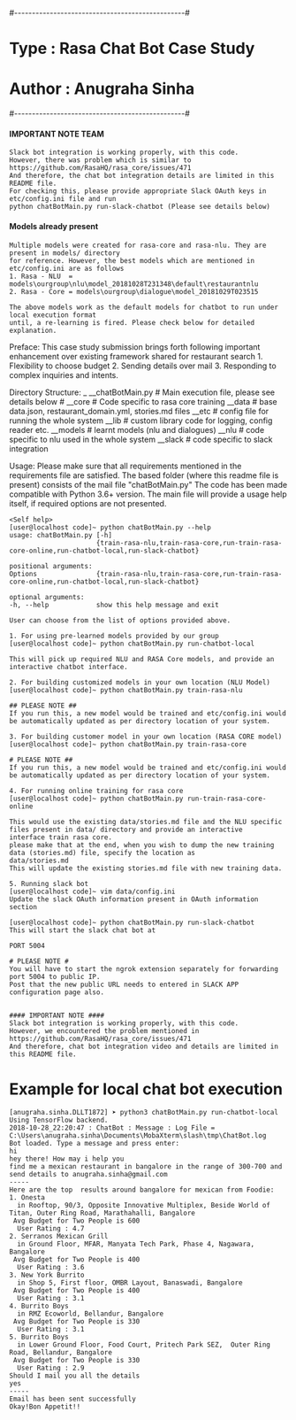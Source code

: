 #------------------------------------------------#
# Type    : Rasa Chat Bot Case Study             # 
# Author  : Anugraha Sinha                       #
#------------------------------------------------#
#### IMPORTANT NOTE TEAM ####
    Slack bot integration is working properly, with this code.
    However, there was problem which is similar to https://github.com/RasaHQ/rasa_core/issues/471
    And therefore, the chat bot integration details are limited in this README file.
    For checking this, please provide appropriate Slack OAuth keys in etc/config.ini file and run
    python chatBotMain.py run-slack-chatbot (Please see details below)
    
#### Models already present #####
    Multiple models were created for rasa-core and rasa-nlu. They are present in models/ directory
    for reference. However, the best models which are mentioned in etc/config.ini are as follows
    1. Rasa - NLU  = models\ourgroup\nlu\model_20181028T231348\default\restaurantnlu
    2. Rasa - Core = models\ourgroup\dialogue\model_20181029T023515
    
    The above models work as the default models for chatbot to run under local execution format
    until, a re-learning is fired. Please check below for detailed explanation.
    
Preface:
    This case study submission brings forth following important enhancement over existing framework
    shared for restaurant search
    1. Flexibility to choose budget
    2. Sending details over mail
    3. Responding to complex inquiries and intents.

Directory Structure:
    \_
    \_\_chatBotMain.py     # Main execution file, please see details below #
    \_\_core               # Code specific to rasa core training 
    \_\_data               # base data.json, restaurant_domain.yml, stories.md files
    \_\_etc                # config file for running the whole system
    \_\_lib                # custom library code for logging, config reader etc.
    \_\_models             # learnt models (nlu and dialogues)
    \_\_nlu                # code specific to nlu used in the whole system
    \_\_slack              # code specific to slack integration
    
    
Usage:
    Please make sure that all requirements mentioned in the requirements file are satisfied.
    The based folder (where this readme file is present) consists of the mail file "chatBotMain.py"
    The code has been made compatible with Python 3.6+ version. The main file will provide a usage help
    itself, if required options are not presented.
    
    <Self help>
    [user@localhost code]~ python chatBotMain.py --help
    usage: chatBotMain.py [-h]
                          {train-rasa-nlu,train-rasa-core,run-train-rasa-core-online,run-chatbot-local,run-slack-chatbot}

    positional arguments:
    Options               {train-rasa-nlu,train-rasa-core,run-train-rasa-core-online,run-chatbot-local,run-slack-chatbot}
    
    optional arguments:
    -h, --help            show this help message and exit
    
    User can choose from the list of options provided above.
    
    1. For using pre-learned models provided by our group
    [user@localhost code]~ python chatBotMain.py run-chatbot-local
    
    This will pick up required NLU and RASA Core models, and provide an interactive chatbot interface.
    
    2. For building customized models in your own location (NLU Model)
    [user@localhost code]~ python chatBotMain.py train-rasa-nlu
    
    ## PLEASE NOTE ##
    If you run this, a new model would be trained and etc/config.ini would be automatically updated as per directory location of your system.
    
    3. For building customer model in your own location (RASA CORE model)
    [user@localhost code]~ python chatBotMain.py train-rasa-core
    
    # PLEASE NOTE ##
    If you run this, a new model would be trained and etc/config.ini would be automatically updated as per directory location of your system.
    
    4. For running online training for rasa core
    [user@localhost code]~ python chatBotMain.py run-train-rasa-core-online
    
    This would use the existing data/stories.md file and the NLU specific files present in data/ directory and provide an interactive
    interface train rasa core.
    please make that at the end, when you wish to dump the new training data (stories.md) file, specify the location as
    data/stories.md
    This will update the existing stories.md file with new training data.
    
    5. Running slack bot
    [user@localhost code]~ vim data/config.ini
    Update the slack OAuth information present in OAuth information section
    
    [user@localhost code]~ python chatBotMain.py run-slack-chatbot
    This will start the slack chat bot at
    
    PORT 5004
    
    # PLEASE NOTE #
    You will have to start the ngrok extension separately for forwarding port 5004 to public IP.
    Post that the new public URL needs to entered in SLACK APP configuration page also.
    
    
    #### IMPORTANT NOTE ####
    Slack bot integration is working properly, with this code.
    However, we encountered the problem mentioned in https://github.com/RasaHQ/rasa_core/issues/471
    And therefore, chat bot integration video and details are limited in this README file.
    
    
# Example for local chat bot execution #
    [anugraha.sinha.DLLT1872] ➤ python3 chatBotMain.py run-chatbot-local
    Using TensorFlow backend.
    2018-10-28_22:20:47 : ChatBot : Message : Log File = C:\Users\anugraha.sinha\Documents\MobaXterm\slash\tmp\ChatBot.log
    Bot loaded. Type a message and press enter:
    hi
    hey there! How may i help you
    find me a mexican restaurant in bangalore in the range of 300-700 and send details to anugraha.sinha@gmail.com
    -----
    Here are the top  results around bangalore for mexican from Foodie:
    1. Onesta
      in Rooftop, 90/3, Opposite Innovative Multiplex, Beside World of Titan, Outer Ring Road, Marathahalli, Bangalore
     Avg Budget for Two People is 600
      User Rating : 4.7
    2. Serranos Mexican Grill
      in Ground Floor, MFAR, Manyata Tech Park, Phase 4, Nagawara, Bangalore
     Avg Budget for Two People is 400
      User Rating : 3.6
    3. New York Burrito
      in Shop 5, First floor, OMBR Layout, Banaswadi, Bangalore
     Avg Budget for Two People is 400
      User Rating : 3.1
    4. Burrito Boys
      in RMZ Ecoworld, Bellandur, Bangalore
     Avg Budget for Two People is 330
      User Rating : 3.1
    5. Burrito Boys
      in Lower Ground Floor, Food Court, Pritech Park SEZ,  Outer Ring Road, Bellandur, Bangalore
     Avg Budget for Two People is 330
      User Rating : 2.9
    Should I mail you all the details
    yes
    -----
    Email has been sent successfully
    Okay!Bon Appetit!!
